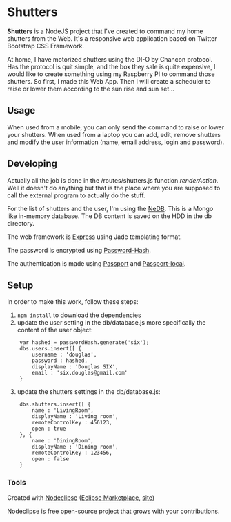 Shutters
====

**Shutters** is a NodeJS project that I've created to command my home shutters from the Web. It's a responsive web application based on Twitter Bootstrap CSS Framework.

At home, I have motorized shutters using the DI-O by Chancon protocol. Has the protocol is quit simple, and the box they sale is quite expensive, I would like to create something using my Raspberry PI to command those shutters. So first, I made this Web App. Then I will create a scheduler to raise or lower them according to the sun rise and sun set...

## Usage

When used from a mobile, you can only send the command to raise or lower your shutters. When used from a laptop you can add, edit, remove shutters and modify the user information (name, email address, login and password).

## Developing

Actually all the job is done in the /routes/shutters.js function *renderAction*. Well it doesn't do anything but that is the place where you are supposed to call the external program to actually do the stuff.

For the list of shutters and the user, I'm using the [NeDB](https://github.com/louischatriot/nedb). This is a Mongo like in-memory database. The DB content is saved on the HDD in the db directory.

The web framework is [Express](https://github.com/expressjs/express) using Jade templating format.

The password is encrypted using [Password-Hash](https://github.com/davidwood/password-hash).

The authentication is made using [Passport](https://github.com/jaredhanson/passport) and [Passport-local](https://github.com/jaredhanson/passport-local).

## Setup

In order to make this work, follow these steps:

1. `npm install` to download the dependencies
2. update the user setting in the db/database.js more specifically the content of the user object: 
```
    var hashed = passwordHash.generate('six');
    dbs.users.insert([ {
        username : 'douglas',
        password : hashed,
        displayName : 'Douglas SIX',
        email : 'six.douglas@gmail.com'
    }
```
3. update the shutters settings in the db/database.js:
```
    dbs.shutters.insert([ {
        name : 'LivingRoom',
        displayName : 'Living room',
        remoteControlKey : 456123,
        open : true
    }, {
        name : 'DiningRoom',
        displayName : 'Dining room',
        remoteControlKey : 123456,
        open : false
    }
```

### Tools

Created with [Nodeclipse](https://github.com/Nodeclipse/nodeclipse-1)
 ([Eclipse Marketplace](http://marketplace.eclipse.org/content/nodeclipse), [site](http://www.nodeclipse.org))   

Nodeclipse is free open-source project that grows with your contributions.
